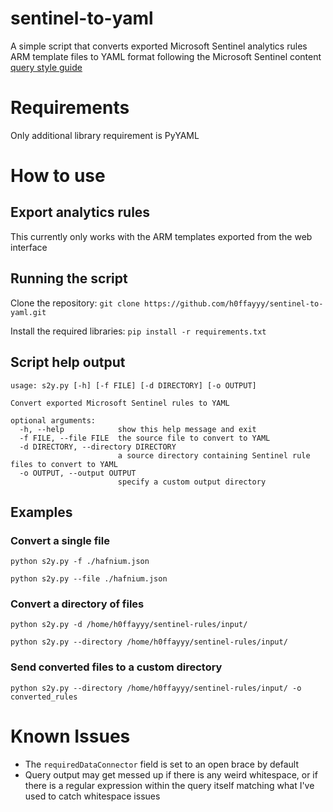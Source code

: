 # sentinel-to-yaml

A simple script that converts exported Microsoft Sentinel analytics rules ARM template files to YAML format following the Microsoft Sentinel content [query style guide](https://github.com/Azure/Azure-Sentinel/wiki/Query-Style-Guide)


# Requirements

Only additional library requirement is PyYAML

# How to use

## Export analytics rules

This currently only works with the ARM templates exported from the web interface

## Running the script

Clone the repository: `git clone https://github.com/h0ffayyy/sentinel-to-yaml.git`

Install the required libraries: `pip install -r requirements.txt`

## Script help output

```
usage: s2y.py [-h] [-f FILE] [-d DIRECTORY] [-o OUTPUT]

Convert exported Microsoft Sentinel rules to YAML

optional arguments:
  -h, --help            show this help message and exit
  -f FILE, --file FILE  the source file to convert to YAML
  -d DIRECTORY, --directory DIRECTORY
                        a source directory containing Sentinel rule files to convert to YAML
  -o OUTPUT, --output OUTPUT
                        specify a custom output directory

```

## Examples

### Convert a single file

`python s2y.py -f ./hafnium.json`

`python s2y.py --file ./hafnium.json`

### Convert a directory of files

`python s2y.py -d /home/h0ffayyy/sentinel-rules/input/`

`python s2y.py --directory /home/h0ffayyy/sentinel-rules/input/`

### Send converted files to a custom directory

`python s2y.py --directory /home/h0ffayyy/sentinel-rules/input/ -o converted_rules`

# Known Issues

- The `requiredDataConnector` field is set to an open brace by default
- Query output may get messed up if there is any weird whitespace, or if there is a regular expression within the query itself matching what I've used to catch whitespace issues